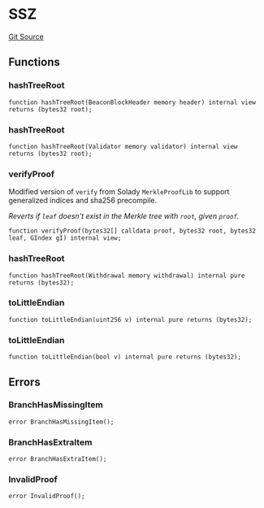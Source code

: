 # SSZ
[Git Source](https://github.com/lidofinance/community-staking-module/blob/ef5c94eed5211bf6c350512cf569895da670f26c/src/lib/SSZ.sol)


## Functions
### hashTreeRoot


```solidity
function hashTreeRoot(BeaconBlockHeader memory header) internal view returns (bytes32 root);
```

### hashTreeRoot


```solidity
function hashTreeRoot(Validator memory validator) internal view returns (bytes32 root);
```

### verifyProof

Modified version of `verify` from Solady `MerkleProofLib` to support generalized indices and sha256 precompile.

*Reverts if `leaf` doesn't exist in the Merkle tree with `root`, given `proof`.*


```solidity
function verifyProof(bytes32[] calldata proof, bytes32 root, bytes32 leaf, GIndex gI) internal view;
```

### hashTreeRoot


```solidity
function hashTreeRoot(Withdrawal memory withdrawal) internal pure returns (bytes32);
```

### toLittleEndian


```solidity
function toLittleEndian(uint256 v) internal pure returns (bytes32);
```

### toLittleEndian


```solidity
function toLittleEndian(bool v) internal pure returns (bytes32);
```

## Errors
### BranchHasMissingItem

```solidity
error BranchHasMissingItem();
```

### BranchHasExtraItem

```solidity
error BranchHasExtraItem();
```

### InvalidProof

```solidity
error InvalidProof();
```

